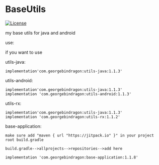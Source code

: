 # BaseUtils

[![License](https://img.shields.io/badge/license-MIT-blue.svg?style=flat)](http://opensource.org/licenses/MIT "Feel free to contribute.")

my base utils for java and android


use:

if you want to use 
 
utils-java: 
 
    implementation'com.georgebindragon:utils-java:1.1.3'

utils-android:

    implementation'com.georgebindragon:utils-java:1.1.3'
    implementation 'com.georgebindragon:utils-android:1.1.3'

utils-rx:
    
    implementation'com.georgebindragon:utils-java:1.1.3'
    implementation 'com.georgebindragon:utils-rx:1.1.2'
    
base-application:

    make sure add "maven { url "https://jitpack.io" }" in your project root build.gradle
    
    build.gradle-->allprojects-->repositories-->add here
    
    implementation 'com.georgebindragon:base-application:1.1.8'
